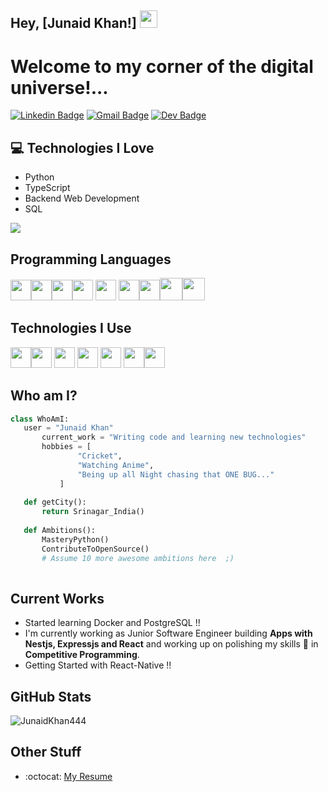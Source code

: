 ## Hey, [Junaid Khan!]  <img src="https://media.giphy.com/media/hvRJCLFzcasrR4ia7z/giphy.gif" width="28px" height="28px">

<h1>Welcome to my corner of the digital universe!...</h1> 



[![Linkedin Badge](https://img.shields.io/badge/-JunaidKhan-blue?style=flat-square&logo=Linkedin&logoColor=white&link=https://www.linkedin.com/in/junaidkhan1749/)](https://www.linkedin.com/in/junaidkhan1749/) [![Gmail Badge](https://img.shields.io/badge/-mrjunaid444@gmail.com-c14438?style=flat-square&logo=Gmail&logoColor=white&link=mailto:mrjunaid444@gmail.com)](mailto:mrjunaid444@gmail.com) [![Dev Badge](https://img.shields.io/badge/JunaidKhan-0A0A0A?style=flat-square&logo=devdotto&logoColor=white&link=https://dev.to/junaidkhan/)](https://dev.to/junaidkhan/) 




## :computer: Technologies I Love
* Python
* TypeScript
* Backend Web Development
* SQL



<img src = "https://github-readme-stats-git-masterrstaa-rickstaa.vercel.app/api/top-langs/?username=JunaidKhan444&layout=compact">
<!-- [![Top Langs](https://github-readme-stats.vercel.app/api/top-langs/?username=JunaidKhan444)](https://github.com/JunaidKhan444/github-readme-stats) -->

## Programming Languages
  <img src = 'https://github.com/MarikIshtar007/MarikIshtar007/blob/master/images/python2.png' height='33'/><img src = 'https://github.com/MarikIshtar007/MarikIshtar007/blob/master/images/html.svg' width='33'/><img src = 'https://github.com/MarikIshtar007/MarikIshtar007/blob/master/images/css.svg' width='33'/><img src = 'https://github.com/MarikIshtar007/MarikIshtar007/blob/master/images/js.svg' width='33'/> <img src = 'https://github.com/MarikIshtar007/MarikIshtar007/blob/master/images/bootstrap.svg' width='33'/> <img src = 'https://github.com/MarikIshtar007/MarikIshtar007/blob/master/images/sql.svg' width='33'/><img src = 'https://github.com/MarikIshtar007/MarikIshtar007/blob/master/images/react.svg' width='33'/><img src = 'https://github.com/MarikIshtar007/MarikIshtar007/blob/master/images/php.svg' width='36'/><img src = 'https://github.com/MarikIshtar007/MarikIshtar007/blob/master/images/nodejs.svg' width='36'/>
 
 ## Technologies I Use
 <img src="https://raw.githubusercontent.com/shinokada/shinokada/master/assets/vim.png" width='33'><img src = 'https://github.com/MarikIshtar007/MarikIshtar007/blob/master/images/pycharm.svg' width='33'/> <img src = 'https://github.com/MarikIshtar007/MarikIshtar007/blob/master/images/django.svg' width='33'/> <img src = 'https://github.com/MarikIshtar007/MarikIshtar007/blob/master/images/flask.png' width='33'/> <img src = 'https://github.com/MarikIshtar007/MarikIshtar007/blob/master/images/git.svg' width='33'/> <img src = 'https://github.com/MarikIshtar007/MarikIshtar007/blob/master/images/bootstrap.svg' width='33'/><img src="https://raw.githubusercontent.com/shinokada/shinokada/master/assets/visual-studio-code.png" width='33'>
 
 ## Who am I?
 ```python
 class WhoAmI:
 	user = "Junaid Khan"
		current_work = "Writing code and learning new technologies"
		hobbies = [
				"Cricket",
				"Watching Anime",
				"Being up all Night chasing that ONE BUG..."
			]
	
	def getCity():
		return Srinagar_India()
	
	def Ambitions():
		MasteryPython()
		ContributeToOpenSource()
		# Assume 10 more awesome ambitions here  ;)
	
 ```
 
## Current Works
 * Started learning Docker and PostgreSQL !!
 * I'm currently working as Junior Software Engineer building **Apps with Nestjs, Expressjs and React** and working up on polishing my skills 🌱 in **Competitive Programming**.
 * Getting Started with React-Native !!

## GitHub Stats
<p><img align="center" src="https://github-readme-streak-stats.herokuapp.com/?user=JunaidKhan444&" alt="JunaidKhan444" /></p>
 
## Other Stuff
  - :octocat: [My Resume](https://drive.google.com/file/d/1wADS8bVxjVMpZRoeJz5Enw0bWFvrH4jn/view?usp=sharing)

